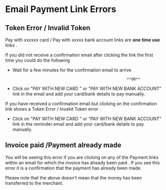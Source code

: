 # Email Payment Link Errors

## Token Error / Invalid Token

Pay with xxxxxx card  / Pay with xxxxx bank account links are **one time use** links . 

If you did not receive a confirmation email after clicking the link the first time you could do the following

*  Wait for a few minutes for the confirmation email to arrive

                                                          **OR**

* Click on "PAY WITH NEW CARD "  or "PAY WITH NEW BANK ACCOUNT" link in the email and add your card/bank details to pay manually.

If you have received a confirmation email but clicking on the confirmation link shows a Token Error / Invalid Token error .

* Click on "PAY WITH NEW CARD "  or "PAY WITH NEW BANK ACCOUNT" link in the reminder email and add your card/bank details to pay manually.





## Invoice paid /Payment already made

You will be seeing this error if you are clicking on any of the Payment links within an email for which the invoice has already been paid . If you see this error it is a confirmation that the payment has already been made.

Please note that the above doesn't mean that the money has been transferred to the merchant.



